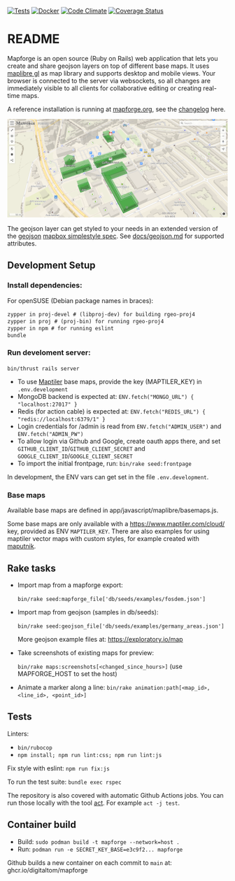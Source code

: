 [![Tests](https://github.com/digitaltom/mapforge/actions/workflows/ci.yml/badge.svg)](https://github.com/digitaltom/mapforge/actions/workflows/ci.yml)
[![Docker](https://github.com/digitaltom/mapforge/actions/workflows/docker-publish.yml/badge.svg)](https://github.com/digitaltom/mapforge/actions/workflows/docker-publish.yml)
[![Code Climate](https://api.codeclimate.com/v1/badges/b56fa0cb960a90502022/maintainability)](https://codeclimate.com/github/digitaltom/mapforge)
[![Coverage Status](https://coveralls.io/repos/github/digitaltom/mapforge/badge.svg?branch=main)](https://coveralls.io/github/digitaltom/mapforge?branch=main)

# README

Mapforge is an open source (Ruby on Rails) web application that lets you create and share geojson layers on top of different base maps. It uses [maplibre gl](https://maplibre.org/maplibre-gl-js/docs/) as map library and supports desktop and mobile views. Your browser is connected to the server via websockets, so all changes are immediately visible to all clients for collaborative editing or creating real-time maps.

A reference installation is running at [mapforge.org](https://mapforge.org), see the [changelog](CHANGELOG.md) here.

![Mapforge Screenshot](https://github.com/digitaltom/mapforge/blob/main/docs/screenshot.png?raw=true)

The geojson layer can get styled to your needs in an extended version of the [geojson](https://macwright.com/2015/03/23/geojson-second-bite.html)
[mapbox simplestyle spec](https://github.com/mapbox/simplestyle-spec/tree/master/1.1.0). See [docs/geojson.md](docs/geojson.md) for supported attributes.


## Development Setup

### Install dependencies:

For openSUSE (Debian package names in braces):

```
zypper in proj-devel # (libproj-dev) for building rgeo-proj4
zypper in proj # (proj-bin) for running rgeo-proj4
zypper in npm # for running eslint
bundle
```

### Run develoment server:

`bin/thrust rails server`

* To use [Maptiler](https://www.maptiler.com/) base maps, provide the key (MAPTILER_KEY) in `.env.development`
* MongoDB backend is expected at: `ENV.fetch("MONGO_URL") { "localhost:27017" }`
* Redis (for action cable) is expected at: `ENV.fetch("REDIS_URL") { "redis://localhost:6379/1" }`
* Login credentials for /admin is read from `ENV.fetch("ADMIN_USER")` and `ENV.fetch("ADMIN_PW")`
* To allow login via Github and Google, create oauth apps there, and set `GITHUB_CLIENT_ID`/`GITHUB_CLIENT_SECRET` and `GOOGLE_CLIENT_ID`/`GOOGLE_CLIENT_SECRET`
* To import the initial frontpage, run: `bin/rake seed:frontpage`

In development, the ENV vars can get set in the file `.env.development`.

### Base maps

Available base maps are defined in app/javascript/maplibre/basemaps.js.

Some base maps are only available with a https://www.maptiler.com/cloud/ key, provided as ENV `MAPTILER_KEY`.
There are also examples for using maptiler vector maps with custom styles, for example created with [maputnik](https://maplibre.org/maputnik/).


## Rake tasks

* Import map from a mapforge export:

  `bin/rake seed:mapforge_file['db/seeds/examples/fosdem.json']`

* Import map from geojson (samples in db/seeds):

  `bin/rake seed:geojson_file['db/seeds/examples/germany_areas.json']`

  More geojson example files at: https://exploratory.io/map

* Take screenshots of existing maps for preview:

  `bin/rake maps:screenshots[<changed_since_hours>]` (use MAPFORGE_HOST to set the host)

* Animate a marker along a line: `bin/rake animation:path[<map_id>, <line_id>, <point_id>]`


## Tests

Linters:
  * `bin/rubocop`
  * `npm install; npm run lint:css; npm run lint:js`

Fix style with eslint: `npm run fix:js`

To run the test suite: `bundle exec rspec`

The repository is also covered with automatic Github Actions jobs. You can
run those locally with the tool [act](https://github.com/nektos/act).
For example `act -j test`.


## Container build

* Build: `sudo podman build -t mapforge --network=host .`
* Run: `podman run -e SECRET_KEY_BASE=e3c9f2... mapforge`

Github builds a new container on each commit to `main` at: ghcr.io/digitaltom/mapforge
